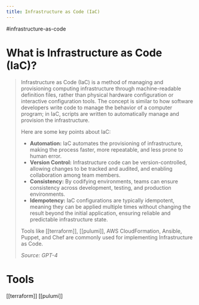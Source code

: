```yaml
---
title: Infrastructure as Code (IaC)
---
```

#infrastructure-as-code 

# What is Infrastructure as Code (IaC)?
> Infrastructure as Code (IaC) is a method of managing and provisioning computing infrastructure through machine-readable definition files, rather than physical hardware configuration or interactive configuration tools. The concept is similar to how software developers write code to manage the behavior of a computer program; in IaC, scripts are written to automatically manage and provision the infrastructure.
> 
> Here are some key points about IaC:
> 
> - **Automation:** IaC automates the provisioning of infrastructure, making the process faster, more repeatable, and less prone to human error.
> - **Version Control:** Infrastructure code can be version-controlled, allowing changes to be tracked and audited, and enabling collaboration among team members.
> - **Consistency:** By codifying environments, teams can ensure consistency across development, testing, and production environments.
> - **Idempotency:** IaC configurations are typically idempotent, meaning they can be applied multiple times without changing the result beyond the initial application, ensuring reliable and predictable infrastructure state.
> 
> Tools like [[terraform]], [[pulumi]], AWS CloudFormation, Ansible, Puppet, and Chef are commonly used for implementing Infrastructure as Code.
> 
> *Source: GPT-4*
# Tools
[[terraform]]
[[pulumi]]